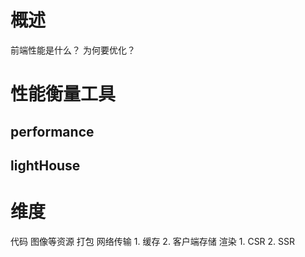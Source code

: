 # 概述
前端性能是什么？
为何要优化？
# 性能衡量工具
## performance
## lightHouse
# 维度
代码
图像等资源
打包
网络传输
	1. 缓存
	2. 客户端存储
渲染
	1. CSR
	2. SSR
